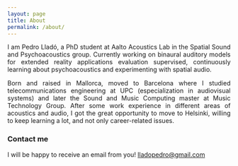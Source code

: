 ```yaml
---
layout: page
title: About
permalink: /about/
---
```


<div style="text-align: justify">
<p>I am Pedro Lladó, a PhD student at Aalto Acoustics Lab in the Spatial Sound and Psychoacoustics group. Currently working on binaural auditory models for extended reality applications evaluation supervised, continuously learning about psychoacoustics and experimenting with spatial audio.</p>

<p>Born and raised in Mallorca, moved to Barcelona where I studied telecommunications engineering at UPC (especialization in audiovisual systems) and later the Sound and Music Computing master at Music Technology Group. After some work experience in different areas of acoustics and audio, I got the great opportunity to move to Helsinki, willing to keep learning a lot, and not only career-related issues.</p>
</div>

### Contact me
I will be happy to receive an email from you!
[lladopedro@gmail.com](mailto:lladopedro@gmail.com)

